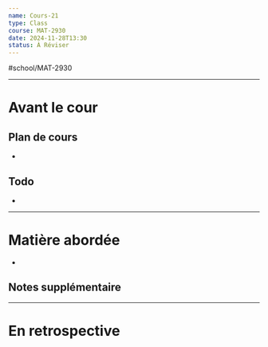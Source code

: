 ---name: Cours-21
type: Class
course: MAT-2930
date: 2024-11-28T13:30
status: À Réviser
---
#school/MAT-2930
***
# Avant le cour
## Plan de cours
- 

## Todo
- 

---
# Matière abordée

- 

## Notes supplémentaire


---
# En retrospective



